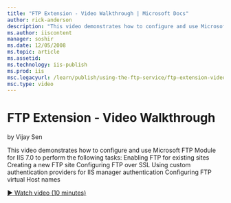 ```yaml
---
title: "FTP Extension - Video Walkthrough | Microsoft Docs"
author: rick-anderson
description: "This video demonstrates how to configure and use Microsoft FTP Module for IIS 7.0 to perform the following tasks: Enabling FTP for existing sites Creating a..."
ms.author: iiscontent
manager: soshir
ms.date: 12/05/2008
ms.topic: article
ms.assetid: 
ms.technology: iis-publish
ms.prod: iis
msc.legacyurl: /learn/publish/using-the-ftp-service/ftp-extension-video-walkthrough
msc.type: video
---
```

FTP Extension - Video Walkthrough
====================
by Vijay Sen

This video demonstrates how to configure and use Microsoft FTP Module for IIS 7.0 to perform the following tasks: Enabling FTP for existing sites Creating a new FTP site Configuring FTP over SSL Using custom authentication providers for IIS manager authentication Configuring FTP virtual Host names 

[&#9654; Watch video (10 minutes)](https://channel9.msdn.com/Blogs/IIS-NET-Site-Videos/ftp-extension-video-walkthrough)